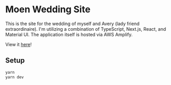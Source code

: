 # Moen Wedding Site

This is the site for the wedding of myself and Avery (lady friend extraordinaire). I'm utilizing a combination of TypeScript,
Next.js, React, and Material UI. The application itself is hosted via AWS Amplify.

View it [here](https://owen2moen.com)!

## Setup
```bash
yarn
yarn dev
```